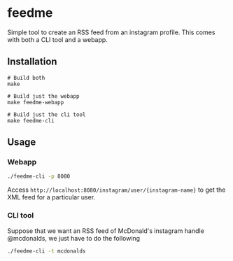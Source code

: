 # feedme

Simple tool to create an RSS feed from an instagram profile. This comes with both a CLI tool and a webapp.

## Installation
```
# Build both
make 

# Build just the webapp
make feedme-webapp

# Build just the cli tool
make feedme-cli
```

## Usage

### Webapp
``` bash
./feedme-cli -p 8080
```

Access `http://localhost:8080/instagram/user/{instagram-name}` to get the XML feed for a particular user.

### CLI tool
Suppose that we want an RSS feed of McDonald's instagram handle @mcdonalds, we just have to do the following
``` bash
./feedme-cli -t mcdonalds
```
